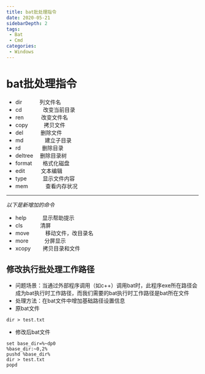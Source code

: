 ```yaml
---
title: bat批处理指令
date: 2020-05-21
sidebarDepth: 2
tags:
 - Bat
 - Cmd
categories:
 - Windows
---
```

# bat批处理指令
- dir 　　　列文件名 
- cd　　　　改变当前目录 
- ren 　　　改变文件名 
- copy　　　拷贝文件 
- del 　　　删除文件 
- md　　　　建立子目录 
- rd　　　　删除目录 
- deltree　 删除目录树 
- format　　格式化磁盘 
- edit　　　文本编辑 
- type　　　显示文件内容 
- mem 　　　查看内存状况 
----------
*以下是新增加的命令* 
- help　　　显示帮助提示 
- cls 　　　清屏 
- move　　　移动文件，改目录名 
- more　　　分屏显示 
- xcopy 　　拷贝目录和文件 

## 修改执行批处理工作路径
- 问题场景：当通过外部程序调用（如c++）调用bat时，此程序exe所在路径会成为bat执行时工作路径，而我们需要的bat执行时工作路径是bat所在文件
- 处理方法：在bat文件中增加基础路径设置信息
- 原bat文件
```shellsession
dir > test.txt
```
- 修改后bat文件
```shellsession
set base_dir=%~dp0  
%base_dir:~0,2%  
pushd %base_dir%  
dir > test.txt
popd  
```